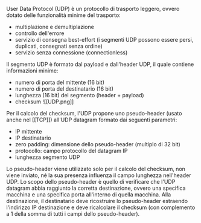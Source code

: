 User Data Protocol (UDP) è un protocollo di trasporto leggero, ovvero dotato delle funzionalità minime del trasporto:
- multiplazione e demultiplazione
- controllo dell'errore
- servizio di consegna best-effort (i segmenti UDP possono essere persi,  duplicati, consegnati senza ordine)
- servizio senza connessione (connectionless)

Il segmento UDP è formato dal payload e dall'header UDP, il quale contiene informazioni minime:
- numero di porta del mittente (16 bit)  
- numero di porta del destinatario (16 bit)  
- lunghezza (16 bit) del segmento (header + payload)
- checksum
![[UDP.png]]

Per il calcolo del checksum, l'UDP propone uno pseudo-header (usato anche nel [[TCP]]) all'UDP datagram formato dai seguenti parametri:
- IP mittente
- IP destinatario
- zero padding: dimensione dello pseudo-header (multiplo di 32 bit)  
- protocollo: campo protocollo del datagram IP
- lunghezza segmento UDP

Lo pseudo-header viene utilizzato solo per il calcolo del checksum, non viene inviato, né la sua presenza influenza il campo lunghezza nell'header UDP. Lo scopo dello pseudo-header è quello di verificare che l'UDP datagram abbia raggiunto la corretta destinazione, ovvero una specifica macchina e una specifica porta all'interno di quella macchina.  Alla destinazione, il destinatario deve ricostruire lo pseudo-header estraendo l'indirizzo IP destinazione e deve ricalcolare il checksum (con complemento a 1 della somma di tutti i campi dello pseudo-header).